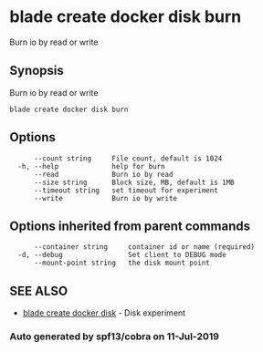 # blade create docker disk burn

Burn io by read or write

## Synopsis

Burn io by read or write

```text
blade create docker disk burn
```

## Options

```text
      --count string     File count, default is 1024
  -h, --help             help for burn
      --read             Burn io by read
      --size string      Block size, MB, default is 1MB
      --timeout string   set timeout for experiment
      --write            Burn io by write
```

## Options inherited from parent commands

```text
      --container string     container id or name (required)
  -d, --debug                Set client to DEBUG mode
      --mount-point string   the disk mount point
```

## SEE ALSO

* [blade create docker disk](blade_create_docker_disk.md)     - Disk experiment

### Auto generated by spf13/cobra on 11-Jul-2019

